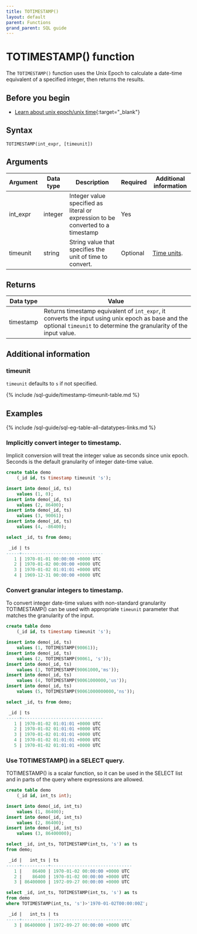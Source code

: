 ```yaml
---
title: TOTIMESTAMP()
layout: default
parent: Functions
grand_parent: SQL guide
---
```

# TOTIMESTAMP() function

The `TOTIMESTAMP()` function uses the Unix Epoch to calculate a date-time equivalent of a specified integer, then returns the results.

## Before you begin
* [Learn about unix epoch/unix time](https://en.wikipedia.org/wiki/Unix_time){:target="_blank"}

## Syntax

```
TOTIMESTAMP(int_expr, [timeunit])
```

## Arguments

| Argument | Data type | Description | Required | Additional information |
|---|---|---|---|---|
| int_expr | integer | Integer value specified as literal or expression to be converted to a timestamp | Yes | |
| timeunit | string | String value that specifies the unit of time to convert. | Optional | [Time units](#additional-information).|

## Returns

| Data type | Value |
|---|---|
| timestamp | Returns timestamp equivalent of `int_expr`, it converts the input using unix epoch as base and the optional `timeunit` to determine the granularity of the input value. |

## Additional information

### timeunit

`timeunit` defaults to `s` if not specified.

{% include /sql-guide/timestamp-timeunit-table.md %}

## Examples

{% include /sql-guide/sql-eg-table-all-datatypes-links.md %}

### Implicitly convert integer to timestamp.
Implicit conversion will treat the integer value as seconds since unix epoch. Seconds is the default granularity of integer date-time value.

```sql
create table demo
    (_id id, ts timestamp timeunit 's');

insert into demo(_id, ts)
    values (1, 0);
insert into demo(_id, ts)
    values (2, 86400);    
insert into demo(_id, ts)
    values (3, 90061);
insert into demo(_id, ts)
    values (4, -86400);

select _id, ts from demo;

 _id | ts                            
-----+-------------------------------
   1 | 1970-01-01 00:00:00 +0000 UTC
   2 | 1970-01-02 00:00:00 +0000 UTC
   3 | 1970-01-02 01:01:01 +0000 UTC
   4 | 1969-12-31 00:00:00 +0000 UTC
```

### Convert granular integers to timestamp.
To convert integer date-time values with non-standard granularity TOTIMESTAMP() can be used with appropriate `timeunit` parameter that matches the granularity of the input.

```sql
create table demo
    (_id id, ts timestamp timeunit 's');

insert into demo(_id, ts)
    values (1, TOTIMESTAMP(90061));
insert into demo(_id, ts)
    values (2, TOTIMESTAMP(90061, 's'));
insert into demo(_id, ts)
    values (3, TOTIMESTAMP(90061000,'ms'));    
insert into demo(_id, ts)
    values (4, TOTIMESTAMP(90061000000,'us'));   
insert into demo(_id, ts)
    values (5, TOTIMESTAMP(90061000000000,'ns'));   

select _id, ts from demo;

 _id | ts                            
-----+-------------------------------
   1 | 1970-01-02 01:01:01 +0000 UTC
   2 | 1970-01-02 01:01:01 +0000 UTC
   3 | 1970-01-02 01:01:01 +0000 UTC
   4 | 1970-01-02 01:01:01 +0000 UTC
   5 | 1970-01-02 01:01:01 +0000 UTC
```
### Use TOTIMESTAMP() in a SELECT query.
TOTIMESTAMP() is a scalar function, so it can be used in the SELECT list and in parts of the query where expressions are allowed.

```sql
create table demo
    (_id id, int_ts int);

insert into demo(_id, int_ts)
    values (1, 86400);
insert into demo(_id, int_ts)
    values (2, 86400);
insert into demo(_id, int_ts)
    values (3, 86400000);

select _id, int_ts, TOTIMESTAMP(int_ts, 's') as ts
from demo;

 _id |   int_ts | ts                            
-----+----------+-------------------------------
   1 |    86400 | 1970-01-02 00:00:00 +0000 UTC
   2 |    86400 | 1970-01-02 00:00:00 +0000 UTC
   3 | 86400000 | 1972-09-27 00:00:00 +0000 UTC

select _id, int_ts, TOTIMESTAMP(int_ts, 's') as ts
from demo
where TOTIMESTAMP(int_ts, 's')>'1970-01-02T00:00:00Z';

 _id |   int_ts | ts                            
-----+----------+-------------------------------
   3 | 86400000 | 1972-09-27 00:00:00 +0000 UTC

```
